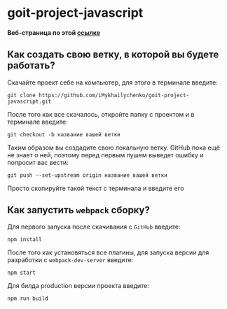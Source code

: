 # goit-project-javascript
#### Веб-страница по этой [ссылке](https://mykh-kino.netlify.com/)


## Как создать свою ветку, в которой вы будете работать?

Скачайте проект себе на компьютер, для этого в терминале введите:
```
git clone https://github.com/iMykhailychenko/goit-project-javascript.git
```

После того как все скачалось, откройте папку с проектом и в терминале введите:
```
git checkout -b название вашей ветки
```

Таким образом вы создадите свою локальную ветку. GitHub пока ещё не знает о ней, поэтому перед первым пушем выведет ошибку и попросит вас вести:
```
git push --set-upstream origin название вашей ветки
```

Просто скопируйте такой текст с терминала и введите его

## Как запустить `webpack` сборку?

Для первого запуска после скачивания с `GitHub` введите:
```
npm install
```

После того как установяться все плагины, для запуска версии для разработки с `webpack-dev-server` введите:
```
npm start
```

Для билда production версии проекта введите:
```
npm run build
```
